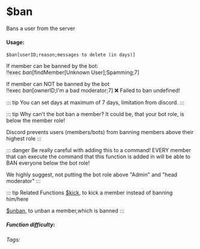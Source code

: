 # $ban
Bans a user from the server

#### Usage: 
`$ban[userID;reason;messages to delete (in days)]`

If member can be banned by the bot:
<br/>
<discord-messages>
	<discord-message :bot="false" role-color="#ffcc9a" author="Discord Moderator">
		!!exec $ban[$findMember[Unknown User];Spamming;7]
	</discord-message>
</discord-messages>

If member can NOT be banned by the bot <Badge type="warning" text="Read Below why" vertical="middle" />
<br/>
<discord-messages>
	<discord-message :bot="false" role-color="#ffcc9a" author="Discord Moderator">
		!!exec $ban[$ownerID;I'm a bad moderator;7]
	</discord-message>
	<discord-message :bot="true" role-color="#0099ff" author="Custom Command" avatar="https://media.discordapp.net/avatars/725721249652670555/781224f90c3b841ba5b40678e032f74a.webp">
		❌  Failed to ban undefined!
	</discord-message>
</discord-messages>


::: tip
You can set days at maximum of 7 days, limitation from discord.
:::

::: tip Why can't the bot ban a member?
It could be, that your bot role, is below the member role! 

Discord prevents users (members/bots) from banning members above their highest role
:::

::: danger Be really careful with adding this to a command!
EVERY member that can execute the command that this function is added in will be able to BAN everyone below the bot role!

We highly suggest, not putting the bot role above "Admin" and "head moderator"
:::

::: tip Related Functions
[$kick](../Member/kick.md), to kick a member instead of banning him/here

[$unban](../Member/unban.md), to unban a member,which is banned
:::

##### Function difficulty: <Badge type="warning" text="Medium" vertical="middle" /> 
###### Tags: <Badge type="tip" text="ban" vertical="middle" /> <Badge type="tip" text="punish" vertical="middle" /> <Badge type="tip" text="member" vertical="middle" /> <Badge type="tip" text="moderation" vertical="middle" /> <Badge type="tip" text="moderator" vertical="middle" />
